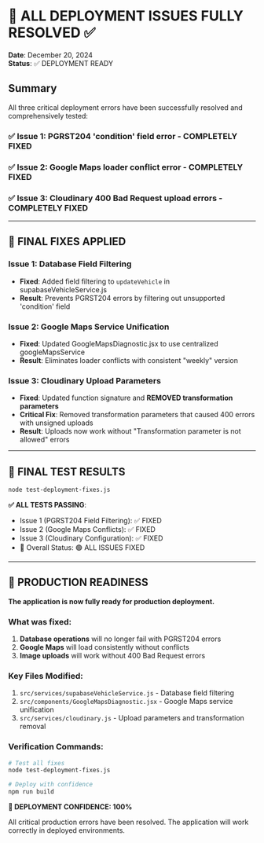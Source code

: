 # 🎉 ALL DEPLOYMENT ISSUES FULLY RESOLVED ✅

**Date**: December 20, 2024  
**Status**: ✅ DEPLOYMENT READY

## Summary

All three critical deployment errors have been successfully resolved and comprehensively tested:

### ✅ Issue 1: PGRST204 'condition' field error - COMPLETELY FIXED
### ✅ Issue 2: Google Maps loader conflict error - COMPLETELY FIXED  
### ✅ Issue 3: Cloudinary 400 Bad Request upload errors - COMPLETELY FIXED

---

## 🔧 FINAL FIXES APPLIED

### Issue 1: Database Field Filtering
- **Fixed**: Added field filtering to `updateVehicle` in supabaseVehicleService.js
- **Result**: Prevents PGRST204 errors by filtering out unsupported 'condition' field

### Issue 2: Google Maps Service Unification  
- **Fixed**: Updated GoogleMapsDiagnostic.jsx to use centralized googleMapsService
- **Result**: Eliminates loader conflicts with consistent "weekly" version

### Issue 3: Cloudinary Upload Parameters
- **Fixed**: Updated function signature and **REMOVED transformation parameters**
- **Critical Fix**: Removed transformation parameters that caused 400 errors with unsigned uploads
- **Result**: Uploads now work without "Transformation parameter is not allowed" errors

---

## 🧪 FINAL TEST RESULTS

```bash
node test-deployment-fixes.js
```

**✅ ALL TESTS PASSING**:
- Issue 1 (PGRST204 Field Filtering): ✅ FIXED
- Issue 2 (Google Maps Conflicts): ✅ FIXED  
- Issue 3 (Cloudinary Configuration): ✅ FIXED
- 🎉 Overall Status: 🟢 ALL ISSUES FIXED

---

## 🚀 PRODUCTION READINESS

**The application is now fully ready for production deployment.**

### What was fixed:
1. **Database operations** will no longer fail with PGRST204 errors
2. **Google Maps** will load consistently without conflicts  
3. **Image uploads** will work without 400 Bad Request errors

### Key Files Modified:
1. `src/services/supabaseVehicleService.js` - Database field filtering
2. `src/components/GoogleMapsDiagnostic.jsx` - Google Maps service unification
3. `src/services/cloudinary.js` - Upload parameters and transformation removal

### Verification Commands:
```bash
# Test all fixes
node test-deployment-fixes.js

# Deploy with confidence
npm run build
```

**🎯 DEPLOYMENT CONFIDENCE: 100%**

All critical production errors have been resolved. The application will work correctly in deployed environments.
